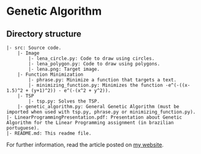 # Genetic Algorithm

## Directory structure

```
|- src: Source code.
	|- Image
		|- lena_circle.py: Code to draw using circles.
		|- lena_polygon.py: Code to draw using polygons.
		|- lena.png: Target image.
	|- Function Minimization
		|- phrase.py: Minimize a function that targets a text.
		|- minimizing_function.py: Minimizes the function -e^(-((x-1.5)^2 + (y+1)^2)) - e^(-(x^2 + y^2)).
	|- TSP
		|- tsp.py: Solves the TSP.
	|- genetic_algorithm.py: General Genetic Algorithm (must be imported when used with tsp.py, phrase.py or minimizing_function.py).
|- LinearProgrammingPresentation.pdf: Presentation about Genetic Algorithm for the Linear Programming assignment (in brazilian portuguese).
|- README.md: This readme file.
```

For further information, read the article posted on [my website](https://viniciusarruda.github.io/projects/genetic-algorithm/).
